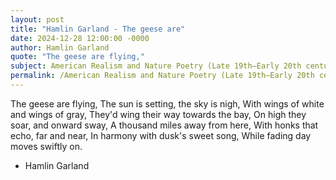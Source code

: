 ```yaml
---
layout: post
title: "Hamlin Garland - The geese are"
date: 2024-12-28 12:00:00 -0000
author: Hamlin Garland
quote: "The geese are flying,"
subject: American Realism and Nature Poetry (Late 19th–Early 20th century)
permalink: /American Realism and Nature Poetry (Late 19th–Early 20th century)/Hamlin Garland/Hamlin Garland - The geese are
---
```


The geese are flying,
The sun is setting, the sky is nigh,
With wings of white and wings of gray,
They'd wing their way towards the bay,
On high they soar, and onward sway,
A thousand miles away from here,
With honks that echo, far and near,
In harmony with dusk's sweet song,
While fading day moves swiftly on.

- Hamlin Garland
